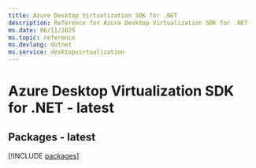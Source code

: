 ```yaml
---
title: Azure Desktop Virtualization SDK for .NET
description: Reference for Azure Desktop Virtualization SDK for .NET
ms.date: 06/11/2025
ms.topic: reference
ms.devlang: dotnet
ms.service: desktopvirtualization
---
```

# Azure Desktop Virtualization SDK for .NET - latest
## Packages - latest
[!INCLUDE [packages](desktop-virtualization-index.md)]